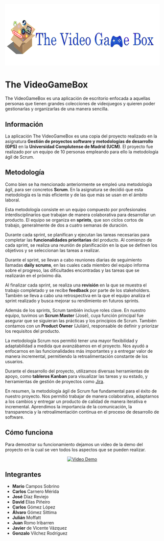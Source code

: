 <h1 align="center">
  <br>
  <img src="./Recursos/logo2.png" alt="Markdownify" height="200">
</h1>

# The VideoGameBox

The VideoGameBox es una aplicación de escritorio enfocada a aquellas personas que tienen grandes colecciones de videojuegos y quieren poder gestionarlas y organizarlas de una manera sencilla.

## Información

La aplicación The VideoGameBox es una copia del proyecto realizado en la asignatura **Gestión de proyectos software y metodologías de desarrollo (GPS)** en la **Universidad Complutense de Madrid (UCM)**. 
El proyecto fue realizado por un equipo de 10 personas empleando para ello la metodología ágil de Scrum.

## Metodología

Como bien se ha mencionado anteriormente se empleó una metodología ágil, para ser concretos **Scrum**. En la asignatura se decidió que esta metodología es la más eficiente y de las que más se usan en el ámbito laboral.

Esta metodología consiste en un equipo compuesto por profesionales interdisciplinarios que trabajan de manera colaborativa para desarrollar un producto. El equipo se organiza en **sprints**, que son ciclos cortos de trabajo, generalmente de dos a cuatro semanas de duración.

Durante cada sprint, se planifican y ejecutan las tareas necesarias para completar las **funcionalidades prioritarias** del producto. Al comienzo de cada sprint, se realiza una reunión de planificación en la que se definen los objetivos y se seleccionan las tareas a realizar.

Durante el sprint, se llevan a cabo reuniones diarias de seguimiento llamadas **daily scrums**, en las cuales cada miembro del equipo informa sobre el progreso, las dificultades encontradas y las tareas que se realizarán en el próximo día.

Al finalizar cada sprint, se realiza una **revisión** en la que se muestra el trabajo completado y se recibe **feedback** por parte de los stakeholders. También se lleva a cabo una retrospectiva en la que el equipo analiza el sprint realizado y busca mejorar su rendimiento en futuros sprints.

Además de los sprints, Scrum también incluye roles clave. En nuestro equipo, tuvimos un **Scrum Master** (José), cuya función principal fue asegurar que se siguieran las prácticas y los principios de Scrum. También contamos con un **Product Owner** (Julián), responsable de definir y priorizar los requisitos del producto.

La metodología Scrum nos permitió tener una mayor flexibilidad y adaptabilidad a medida que avanzábamos en el proyecto. Nos ayudó a enfocarnos en las funcionalidades más importantes y a entregar valor de manera incremental, permitiendo la retroalimentación constante de los usuarios.

Durante el desarrollo del proyecto, utilizamos diversas herramientas de apoyo, como **tableros Kanban** para visualizar las tareas y su estado, y herramientas de gestión de proyectos como [Jira](https://www.atlassian.com/software/jira).

En resumen, la metodología ágil de Scrum fue fundamental para el éxito de nuestro proyecto. Nos permitió trabajar de manera colaborativa, adaptarnos a los cambios y entregar un producto de calidad de manera iterativa e incremental. Aprendimos la importancia de la comunicación, la transparencia y la retroalimentación continua en el proceso de desarrollo de software.

## Cómo funciona

Para demostrar su funcionamiento dejamos un video de la demo del proyecto en la cual se ven todos los aspectos que se pueden realizar.

<p align="center">
  <a href="https://www.youtube.com/watch?v=tBSbQB7yhEQ">
    <img src="https://img.youtube.com/vi/tBSbQB7yhEQ/0.jpg" alt="Video Demo">
  </a>
</p>

## Integrantes

* **Mario** Campos Sobrino
* **Carlos** Carnero Mérida
* **José** Díaz Reviejo
* **David** Elías Piñeiro
* **Carlos** Gómez López
* **Álvaro** Gómez Sittima
* **Julián** Moffatt
* **Juan** Romo Iribarren
* **Javier** de Vicente Vázquez
* **Gonzalo** Vílchez Rodríguez



